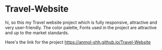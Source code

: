 # Travel-Website

hi, so this my Travel website project which is fully responsive, attractive and very user-friendly. The color palette, Fonts used in the project are attractive and up to the market standards. 

Here's the link for the project https://anmol-shh.github.io/Travel-Website
